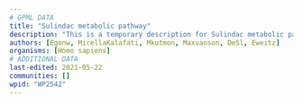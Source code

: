```yaml
---
# GPML DATA
title: "Sulindac metabolic pathway"
description: "This is a temporary description for Sulindac metabolic pathway"
authors: [Egonw, MirellaKalafati, Mkutmon, Maxvanson, DeSl, Eweitz]
organisms: [Homo sapiens]
# ADDITIONAL DATA
last-edited: 2021-05-22
communities: []
wpid: "WP2542"
---
```

